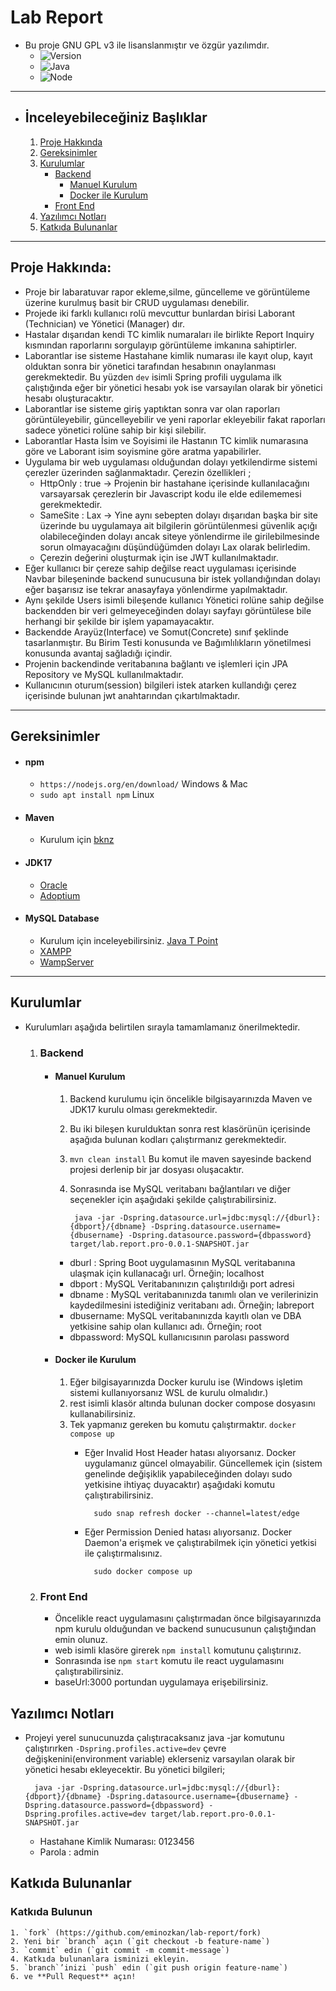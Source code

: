 # Lab Report
- Bu proje GNU GPL v3 ile lisanslanmıştır ve özgür yazılımdır.
    - ![Version](https://img.shields.io/badge/version-0.0.1-purple.svg)
    - ![Java](https://img.shields.io/badge/Java-17.0.6-orange)
    - ![Node](https://img.shields.io/badge/Node-18.16-green)


___________


- ## İnceleyebileceğiniz Başlıklar

    1. [Proje Hakkında](#Proje-Hakkında)
    2. [Gereksinimler](#Gereksinimler)
    3. [Kurulumlar](#Kurulumlar)
        - [Backend](#Backend)
            - [Manuel Kurulum](#Manuel-Kurulum)
            - [Docker ile Kurulum](#Docker-ile-Kurulum)
        - [Front End](#Front-End)
    4. [Yazılımcı Notları](#Yazılımcı-Notları)
    4. [Katkıda Bulunanlar](#Katkıda-Bulunanlar)



_________________________


## Proje Hakkında:

- Proje bir labaratuvar rapor ekleme,silme, güncelleme ve görüntüleme üzerine kurulmuş basit bir CRUD uygulaması denebilir.
- Projede iki farklı kullanıcı rolü mevcuttur bunlardan birisi Laborant (Technician) ve Yönetici (Manager) dır.
- Hastalar dışarıdan kendi TC kimlik numaraları ile birlikte Report Inquiry kısmından raporlarını sorgulayıp görüntüleme imkanına sahiptirler.
- Laborantlar ise sisteme Hastahane kimlik numarası ile kayıt olup, kayıt olduktan sonra bir yönetici tarafından hesabının onaylanması gerekmektedir. Bu yüzden `dev` isimli Spring profili uygulama ilk çalıştığında eğer bir yönetici hesabı yok ise varsayılan olarak bir yönetici hesabı oluşturacaktır.
- Laborantlar ise sisteme giriş yaptıktan sonra var olan raporları görüntüleyebilir, güncelleyebilir ve yeni raporlar ekleyebilir fakat raporları sadece yönetici rolüne sahip bir kişi silebilir.
- Laborantlar Hasta İsim ve Soyisimi ile Hastanın TC kimlik numarasına göre ve Laborant isim soyismine göre aratma yapabilirler.
- Uygulama bir web uygulaması olduğundan dolayı yetkilendirme sistemi çerezler üzerinden sağlanmaktadır. Çerezin özellikleri ; 
    - HttpOnly : true -> Projenin bir hastahane içerisinde kullanılacağını varsayarsak çerezlerin bir Javascript kodu ile elde edilememesi gerekmektedir.
    - SameSite : Lax -> Yine aynı sebepten dolayı dışarıdan başka bir site üzerinde bu uygulamaya ait bilgilerin görüntülenmesi güvenlik açığı olabileceğinden dolayı ancak siteye yönlendirme ile girilebilmesinde sorun olmayacağını düşündüğümden dolayı Lax olarak belirledim.
    - Çerezin değerini oluşturmak için ise JWT kullanılmaktadır.
- Eğer kullanıcı bir çereze sahip değilse react uygulaması içerisinde Navbar bileşeninde backend sunucusuna bir istek yollandığından dolayı eğer başarısız ise tekrar anasayfaya yönlendirme yapılmaktadır.
- Aynı şekilde Users isimli bileşende kullanıcı Yönetici rolüne sahip değilse backendden bir veri gelmeyeceğinden dolayı sayfayı görüntülese bile herhangi bir şekilde bir işlem yapamayacaktır.
- Backendde Arayüz(Interface) ve Somut(Concrete) sınıf şeklinde tasarlanmıştır. Bu Birim Testi konusunda ve Bağımlılıkların yönetilmesi konusunda avantaj sağladığı içindir.
- Projenin backendinde veritabanına bağlantı ve işlemleri için JPA Repository ve MySQL kullanılmaktadır.
- Kullanıcının oturum(session) bilgileri istek atarken kullandığı çerez içerisinde bulunan jwt anahtarından çıkartılmaktadır.

__________________________


## Gereksinimler

- #### npm
    - `https://nodejs.org/en/download/` Windows & Mac
    - `sudo apt install npm` Linux

- #### Maven
    - Kurulum için [bknz](https://www.baeldung.com/install-maven-on-windows-linux-mac)

- #### JDK17
    - [Oracle](https://www.oracle.com/java/technologies/downloads/#java17)
    - [Adoptium](https://adoptium.net/temurin/releases/?package=jdk&version=17)

- #### MySQL Database 
    - Kurulum için inceleyebilirsiniz. [Java T Point](https://www.javatpoint.com/how-to-install-mysql)
    - [XAMPP](https://www.apachefriends.org/tr/index.html)
    - [WampServer](https://www.wampserver.com/en/download-wampserver-64bits/)

__________________________


## Kurulumlar

- Kurulumları aşağıda belirtilen sırayla tamamlamanız önerilmektedir.
    1. ### Backend
        - #### Manuel Kurulum
            1. Backend kurulumu için öncelikle bilgisayarınızda Maven ve JDK17 kurulu olması gerekmektedir.
            2. Bu iki bileşen kurulduktan sonra rest klasörünün içerisinde aşağıda bulunan kodları çalıştırmanız gerekmektedir.
            3. `mvn clean install` Bu komut ile maven sayesinde backend projesi derlenip bir jar dosyası oluşacaktır. 
            4. Sonrasında ise MySQL veritabanı bağlantıları ve diğer seçenekler için aşağıdaki şekilde çalıştırabilirsiniz.
                
                    java -jar -Dspring.datasource.url=jdbc:mysql://{dburl}:{dbport}/{dbname} -Dspring.datasource.username={dbusername} -Dspring.datasource.password={dbpassword} target/lab.report.pro-0.0.1-SNAPSHOT.jar
            - dburl : Spring Boot uygulamasının MySQL veritabanına ulaşmak için kullanacağı url. Örneğin;
            localhost
            - dbport : MySQL Veritabanınızın çalıştırıldığı port adresi
            - dbname : MySQL veritabanınızda tanımlı olan ve verilerinizin kaydedilmesini istediğiniz veritabanı adı. Örneğin;
            labreport
            - dbusername: MySQL veritabanınızda kayıtlı olan ve DBA yetkisine sahip olan kullanıcı adı. Örneğin;
            root
            - dbpassword: MySQL kullanıcısının parolası
            password

        - #### Docker ile Kurulum
            1. Eğer bilgisayarınızda Docker kurulu ise (Windows işletim sistemi kullanıyorsanız WSL de kurulu olmalıdır.)
            2. rest isimli klasör altında bulunan docker compose dosyasını kullanabilirsiniz.
            3. Tek yapmanız gereken bu komutu çalıştırmaktır. 
                    `docker compose up`
                - Eğer Invalid Host Header hatası alıyorsanız. Docker uygulamanız güncel olmayabilir. Güncellemek için (sistem genelinde değişiklik yapabileceğinden dolayı sudo yetkisine ihtiyaç duyacaktır) aşağıdaki komutu çalıştırabilirsiniz.
                
                        sudo snap refresh docker --channel=latest/edge

                - Eğer Permission Denied hatası alıyorsanız. Docker Daemon'a erişmek ve çalıştırabilmek için yönetici yetkisi ile çalıştırmalısınız.

                        sudo docker compose up

     2. ### Front End
        - Öncelikle react uygulamasını çalıştırmadan önce bilgisayarınızda npm kurulu olduğundan ve backend sunucusunun çalıştığından emin olunuz.
        - web isimli klasöre girerek `npm install` komutunu çalıştırınız.
        - Sonrasında ise `npm start` komutu ile react uygulamasını çalıştırabilirsiniz.
        - baseUrl:3000 portundan uygulamaya erişebilirsiniz.


## Yazılımcı Notları
- Projeyi yerel sunucunuzda çalıştıracaksanız java -jar komutunu çalıştırırken `-Dspring.profiles.active=dev` çevre değişkenini(environment variable) eklerseniz varsayılan olarak bir yönetici hesabı ekleyecektir. Bu yönetici bilgileri;

        java -jar -Dspring.datasource.url=jdbc:mysql://{dburl}:{dbport}/{dbname} -Dspring.datasource.username={dbusername} -Dspring.datasource.password={dbpassword} -Dspring.profiles.active=dev target/lab.report.pro-0.0.1-SNAPSHOT.jar

    - Hastahane Kimlik Numarası: 0123456
    - Parola : admin



## Katkıda Bulunanlar

### Katkıda Bulunun
    1. `fork` (https://github.com/eminozkan/lab-report/fork)
    2. Yeni bir `branch` açın (`git checkout -b feature-name`)
    3. `commit` edin (`git commit -m commit-message`)
    4. Katkıda bulunanlara isminizi ekleyin.
    5. `branch`’inizi `push` edin (`git push origin feature-name`)
    6. ve **Pull Request** açın!
